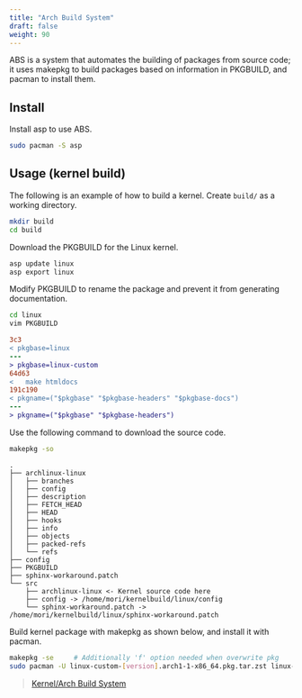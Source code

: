 ```yaml
---
title: "Arch Build System"
draft: false
weight: 90
---
```

ABS is a system that automates the building of packages from source code; it uses makepkg to build packages based on information in PKGBUILD, and pacman to install them.

## Install

Install asp to use ABS.

```sh
sudo pacman -S asp
```

## Usage (kernel build)

The following is an example of how to build a kernel. Create `build/` as a working directory.

```sh
mkdir build
cd build
```

Download the PKGBUILD for the Linux kernel.

```sh
asp update linux
asp export linux
```

Modify PKGBUILD to rename the package and prevent it from generating documentation.

```sh
cd linux
vim PKGBUILD
```

```diff
3c3
< pkgbase=linux
---
> pkgbase=linux-custom
64d63
<   make htmldocs
191c190
< pkgname=("$pkgbase" "$pkgbase-headers" "$pkgbase-docs")
---
> pkgname=("$pkgbase" "$pkgbase-headers")
```

Use the following command to download the source code.

```sh
makepkg -so
```

```text
.
├── archlinux-linux
│   ├── branches
│   ├── config
│   ├── description
│   ├── FETCH_HEAD
│   ├── HEAD
│   ├── hooks
│   ├── info
│   ├── objects
│   ├── packed-refs
│   └── refs
├── config
├── PKGBUILD
├── sphinx-workaround.patch
└── src
    ├── archlinux-linux <- Kernel source code here
    ├── config -> /home/mori/kernelbuild/linux/config
    └── sphinx-workaround.patch -> /home/mori/kernelbuild/linux/sphinx-workaround.patch
```

Build kernel package with makepkg as shown below, and install it with pacman.

```sh
makepkg -se     # Additionally 'f' option needed when overwrite pkg
sudo pacman -U linux-custom-[version].arch1-1-x86_64.pkg.tar.zst linux-custom-headers-[version].arch1-1-x86_64.pkg.tar.zst
```

> [Kernel/Arch Build System](https://wiki.archlinux.org/index.php/Kernel/Arch_Build_System)
